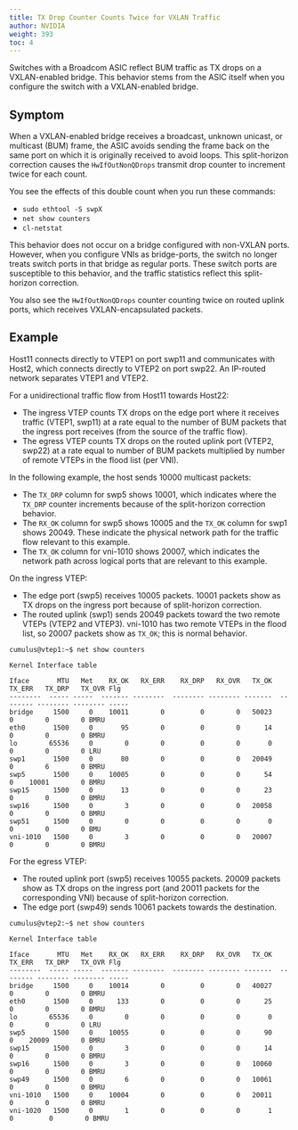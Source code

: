 ```yaml
---
title: TX Drop Counter Counts Twice for VXLAN Traffic
author: NVIDIA
weight: 393
toc: 4
---
```

Switches with a Broadcom ASIC reflect BUM traffic as TX drops on a VXLAN-enabled bridge. This behavior stems from the ASIC itself when you configure the switch with a VXLAN-enabled bridge.

## Symptom

When a VXLAN-enabled bridge receives a broadcast, unknown unicast, or multicast (BUM) frame, the ASIC avoids sending the frame back on the same port on which it is originally received to avoid loops. This split-horizon correction causes the `HwIfOutNonQDrops` transmit drop counter to increment twice for each count.

You see the effects of this double count when you run these commands:

- `sudo ethtool -S swpX`
- `net show counters`
- `cl-netstat`

This behavior does not occur on a bridge configured with non-VXLAN ports. However, when you configure VNIs as bridge-ports, the switch no longer treats switch ports in that bridge as regular ports. These switch ports are susceptible to this behavior, and the traffic statistics reflect this split-horizon correction.

You also see the `HwIfOutNonQDrops` counter counting twice on routed uplink ports, which receives VXLAN-encapsulated packets.

## Example

Host11 connects directly to VTEP1 on port swp11 and communicates with Host2, which connects directly to VTEP2 on port swp22. An IP-routed network separates VTEP1 and VTEP2.

For a unidirectional traffic flow from Host11 towards Host22:

- The ingress VTEP counts TX drops on the edge port where it receives traffic (VTEP1, swp11) at a rate equal to the number of BUM packets that the ingress port receives (from the source of the traffic flow).
- The egress VTEP counts TX drops on the routed uplink port (VTEP2, swp22) at a rate equal to number of BUM packets multiplied by number of remote VTEPs in the flood list (per VNI).

In the following example, the host sends 10000 multicast packets:

- The `TX_DRP` column for swp5 shows 10001, which indicates where the `TX_DRP` counter increments because of the split-horizon correction behavior.
- The `RX_OK` column for swp5 shows 10005 and the `TX_OK` column for swp1 shows 20049. These indicate the physical network path for the traffic flow relevant to this example.
- The `TX_OK` column for vni-1010 shows 20007, which indicates the network path across logical ports that are relevant to this example.

On the ingress VTEP:

- The edge port (swp5) receives 10005 packets. 10001 packets show as TX drops on the ingress port because of split-horizon correction.
- The routed uplink (swp1) sends 20049 packets toward the two remote VTEPs (VTEP2 and VTEP3). vni-1010 has two remote VTEPs in the flood list, so 20007 packets show as `TX_OK`; this is normal behavior.

```
cumulus@vtep1:~$ net show counters

Kernel Interface table

Iface       MTU   Met    RX_OK   RX_ERR    RX_DRP   RX_OVR   TX_OK    TX_ERR   TX_DRP   TX_OVR Flg
--------  ----- -----  ------- --------  -------- -------- -------  -------- -------- -------- -----
bridge     1500     0    10011        0         0        0   50023         0        0        0 BMRU
eth0       1500     0       95        0         0        0      14         0        0        0 BMRU
lo        65536     0        0        0         0        0       0         0        0        0 LRU
swp1       1500     0       80        0         0        0   20049         0        6        0 BMRU
swp5       1500     0    10005        0         0        0      54         0    10001        0 BMRU
swp15      1500     0       13        0         0        0      23         0        0        0 BMRU
swp16      1500     0        3        0         0        0   20058         0        0        0 BMRU
swp51      1500     0        0        0         0        0       0         0        0        0 BMU
vni-1010   1500     0        3        0         0        0   20007         0        0        0 BMRU
```

For the egress VTEP:

- The routed uplink port (swp5) receives 10055 packets. 20009 packets show as TX drops on the ingress port (and 20011 packets for the corresponding VNI) because of split-horizon correction.
- The edge port (swp49) sends 10061 packets towards the destination.

```
cumulus@vtep2:~$ net show counters

Kernel Interface table

Iface       MTU   Met    RX_OK   RX_ERR    RX_DRP   RX_OVR   TX_OK    TX_ERR   TX_DRP   TX_OVR Flg
--------  ----- -----  ------- --------  -------- -------- -------  -------- -------- -------- -----
bridge     1500     0    10014        0         0        0   40027         0        0        0 BMRU
eth0       1500     0      133        0         0        0      25         0        0        0 BMRU
lo        65536     0        0        0         0        0       0         0        0        0 LRU
swp5       1500     0    10055        0         0        0      90         0    20009        0 BMRU
swp15      1500     0        3        0         0        0      14         0        0        0 BMRU
swp16      1500     0        3        0         0        0   10060         0        0        0 BMRU
swp49      1500     0        6        0         0        0   10061         0        0        0 BMRU
vni-1010   1500     0    10004        0         0        0   20011         0        0        0 BMRU
vni-1020   1500     0        1        0         0        0       1        0         0        0 BMRU
```
